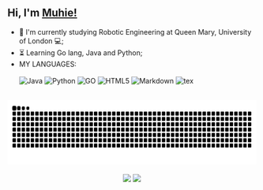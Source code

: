 ## Hi, I'm [Muhie!](https://github.com/Muhie) 
 
 








- :telescope: I'm currently studying Robotic Engineering at Queen Mary, University of London 💻;
- :hourglass_flowing_sand: Learning Go lang, Java and Python;
- MY LANGUAGES: <br><br>
![Java](https://img.shields.io/badge/-Java-000?style=for-the-badge&logo=java)
![Python](https://img.shields.io/badge/-Python-000?style=for-the-badge&logo=python)
![GO](https://img.shields.io/badge/-Go-000?style=for-the-badge&logo=go)
![HTML5](https://img.shields.io/badge/-HTML5-000?style=for-the-badge&logo=html5)
![Markdown](https://img.shields.io/badge/-Markdown-000?style=for-the-badge&logo=markdown)
![tex](https://img.shields.io/badge/-Tex-000?style=for-the-badge&logo=latex)
<br><br>
<center>
<img align="" height='130px' alt='img-not-loaded' src="https://github.com/VishwaGauravIn/VishwaGauravIn/blob/output/github-contribution-grid-snake.svg">
<br><br>
<img src="https://github-readme-stats.vercel.app/api?username=Muhie&show_icons=true&hide_border=false&theme=jolly&count_private=true&include_all_commits=true">
<img src="https://github-readme-stats.vercel.app/api/top-langs/?username=Muhie&show_icons=true&hide_border=false&theme=jolly&count_private=true&include_all_commits=true&layout=compact">
</center>

